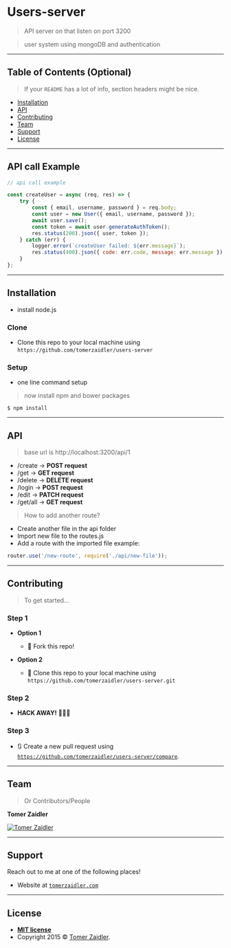 <!-- <a href="http://www.tomerzaidler.com"><img src="https://avatars3.githubusercontent.com/u/50677880?s=460&u=d57cc592bedd144f97deb17f535b6e793f8cb27c&v=4" title="Tomer Zaidler" alt="Tomer Zaidler"></a>

Tomer Zaidler -->

# Users-server

> API server on that listen on port 3200

> user system using mongoDB and authentication

---

## Table of Contents (Optional)

> If your `README` has a lot of info, section headers might be nice.

- [Installation](#installation)
- [API](#api)
- [Contributing](#contributing)
- [Team](#team)
- [Support](#support)
- [License](#license)


---

## API call Example 

```javascript
// api call example

const createUser = async (req, res) => {
    try {
        const { email, username, password } = req.body;
        const user = new User({ email, username, password });
        await user.save();
        const token = await user.generateAuthToken();
        res.status(200).json({ user, token });
    } catch (err) {
        logger.error(`createUser failed: ${err.message}`);
        res.status(400).json({ code: err.code, message: err.message });
    }
};
```

---

## Installation

- install node.js

### Clone

- Clone this repo to your local machine using `https://github.com/tomerzaidler/users-server`

### Setup

- one line command setup

> now install npm and bower packages

```shell
$ npm install
```

---
## API
> base url is http://localhost:3200/api/1
- /create -> **POST request**
- /get -> **GET request**
- /delete -> **DELETE request**
- /login -> **POST request**
- /edit -> **PATCH request**
- /get/all -> **GET request**

> How to add another route?
- Create another file in the api folder
- Import new file to the routes.js
- Add a route with the imported file example:
```javascript
router.use('/new-route', require('./api/new-file'));
```
---

## Contributing

> To get started...

### Step 1

- **Option 1**
    - 🍴 Fork this repo!

- **Option 2**
    - 👯 Clone this repo to your local machine using `https://github.com/tomerzaidler/users-server.git`

### Step 2

- **HACK AWAY!** 🔨🔨🔨

### Step 3

- 🔃 Create a new pull request using <a href="https://github.com/joanaz/HireDot2/compare/" target="_blank">`https://github.com/tomerzaidler/users-server/compare`</a>.

---

## Team

> Or Contributors/People

**Tomer Zaidler**

<a href="https://github.com/tomerzaidler"><img src="https://avatars3.githubusercontent.com/u/50677880?s=460&u=d57cc592bedd144f97deb17f535b6e793f8cb27c&v=4?s=200" title="Tomer Zaidler" alt="Tomer Zaidler"></a> 


---

## Support

Reach out to me at one of the following places!

- Website at <a href="http://www.tomerzaidler.com" target="_blank">`tomerzaidler.com`</a>

---

## License


- **[MIT license](http://opensource.org/licenses/mit-license.php)**
- Copyright 2015 © <a href="http://www.tomerzaidler.com" target="_blank">Tomer Zaidler</a>.